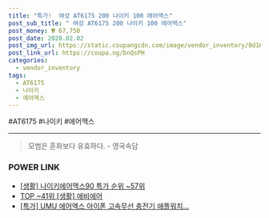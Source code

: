 ```yaml
--- 
title: "특가!  여성 AT6175 200 나이키 100 에어맥스" 
post_sub_title: " 여성 AT6175 200 나이키 100 에어맥스" 
post_money: ₩ 67,750 
post_date: 2020.02.02 
post_img_url: https://static.coupangcdn.com/image/vendor_inventory/0d16/bb286fa967b98f478de8604b70ecd5a03d888dcc54042bc8850886e7c24c.png 
post_link_url: https://coupa.ng/bnQsPH 
categories: 
  - vendor_inventory 
tags: 
  - AT6175 
  - 나이키 
  - 에어맥스 
--- 
```

  #AT6175 #나이키 #에어맥스 
<hr> 

> 모범은 훈화보다 유효하다. - 영국속담 


### POWER LINK

* <a href="https://blog.naver.com/sakai111/221784514778" target="_blank"> [생활] 나이키에어맥스90 특가 순위 ~57위</a>
* <a href="https://blog.naver.com/fasyy4321/221781588241" target="_blank"> TOP ~41위 [생활] 에비에어</a>
* <a href="https://blog.naver.com/an0733/221791918071" target="_blank">[특가] UMU 에어엑스 아이폰 고속무선 충전기 애플워치...</a>
